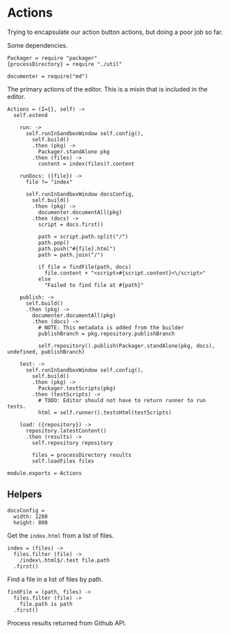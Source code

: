 Actions
=======

Trying to encapsulate our action button actions, but doing a poor job so far.

Some dependencies.

    Packager = require "packager"
    {processDirectory} = require "./util"

    documenter = require("md")

The primary actions of the editor. This is a mixin that is included in the editor.

    Actions = (I={}, self) ->
      self.extend

        run: ->
          self.runInSandboxWindow self.config(),
            self.build()
            .then (pkg) ->
              Packager.standAlone pkg
            .then (files) ->
              content = index(files)?.content

        runDocs: ({file}) ->
          file ?= "index"

          self.runInSandboxWindow docsConfig,
            self.build()
            .then (pkg) ->
              documenter.documentAll(pkg)
            .then (docs) ->
              script = docs.first()

              path = script.path.split("/")
              path.pop()
              path.push("#{file}.html")
              path = path.join("/")

              if file = findFile(path, docs)
                file.content + "<script>#{script.content}<\/script>"
              else
                "Failed to find file at #{path}"

        publish: ->
          self.build()
          .then (pkg) ->
            documenter.documentAll(pkg)
            .then (docs) ->
              # NOTE: This metadata is added from the builder
              publishBranch = pkg.repository.publishBranch

              self.repository().publish(Packager.standAlone(pkg, docs), undefined, publishBranch)

        test: ->
          self.runInSandboxWindow self.config(),
            self.build()
            .then (pkg) ->
              Packager.testScripts(pkg)
            .then (testScripts) ->
              # TODO: Editor should not have to return runner to run tests.
              html = self.runner().testsHtml(testScripts)

        load: ({repository}) ->
          repository.latestContent()
          .then (results) ->
            self.repository repository

            files = processDirectory results
            self.loadFiles files

    module.exports = Actions

Helpers
-------

    docsConfig =
      width: 1280
      height: 800

Get the `index.html` from a list of files.

    index = (files) ->
      files.filter (file) ->
        /index\.html$/.test file.path
      .first()

Find a file in a list of files by path.

    findFile = (path, files) ->
      files.filter (file) ->
        file.path is path
      .first()

Process results returned from Github API.
